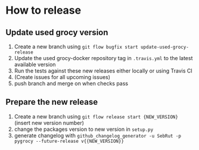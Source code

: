 # How to release

## Update used grocy version
1. Create a new branch using `git flow bugfix start update-used-grocy-release`
2. Update the used grocy-docker repository tag in `.travis.yml` to the latest available version
3. Run the tests against these new releases either locally or using Travis CI
4. (Create issues for all upcoming issues)
5. push branch and merge on when checks pass

## Prepare the new release
1. Create a new branch using `git flow release start {NEW_VERSION}` (insert new version number)
2. change the packages version to new version in `setup.py`
3. generate changelog with `github_changelog_generator -u SebRut -p pygrocy --future-release v{{NEW_VERSION}}`